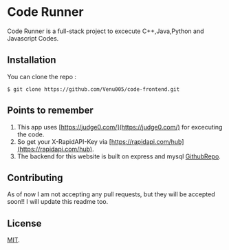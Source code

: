 # Code Runner
Code Runner is a full-stack project to excecute C++,Java,Python and Javascript Codes.

## Installation
You can clone the repo :
  ```
$ git clone https://github.com/Venu005/code-frontend.git
```

## Points to remember
1. This app uses [https://judge0.com/](https://judge0.com/) for excecuting the code.
2. So get your X-RapidAPI-Key via [https://rapidapi.com/hub](https://rapidapi.com/hub).
3. The backend for this website is built on express and mysql [GithubRepo](https://github.com/Venu005/backend).

## Contributing
As of now I am not accepting any pull requests, but they will be accepted soon!! I will update this readme too.

## License
[MIT](https://choosealicense.com/licenses/mit/).
